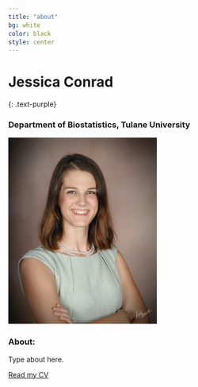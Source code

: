 ```yaml
---
title: "about"
bg: white
color: black
style: center 
---
```


# Jessica Conrad
{: .text-purple}

### Department of Biostatistics, Tulane University

![This is a photo](./img/profilepicture.jpg)

### About:

Type about here.

[Read my CV](./pdf/CVgossmann.pdf)
